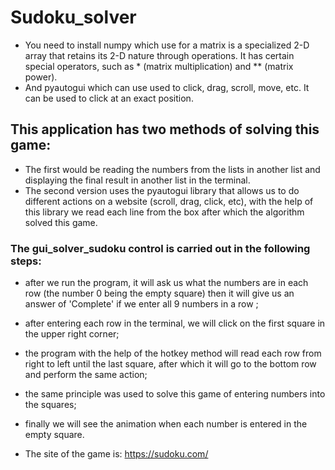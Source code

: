 # Sudoku_solver

- You need to install numpy which use for a matrix is a specialized 2-D array that retains its 2-D nature through operations. It has certain special operators, such as * (matrix multiplication) and ** (matrix power).
- And pyautogui which can use  used to click, drag, scroll, move, etc. It can be used to click at an exact position.

## This application has two methods of solving this game: 
- The first would be reading the numbers from the lists in another list and displaying the final result in another list in the terminal. 
- The second version uses the pyautogui library that allows us to do different actions on a website (scroll, drag, click, etc), with the help of this library we read each line from the box after which the algorithm solved this game.



### The gui_solver_sudoku control is carried out in the following steps: 
- after we run the program, it will ask us what the numbers are in each row (the number 0 being the empty square) then it will give us an answer of 'Complete' if we enter all 9 numbers in a row ; 
- after entering each row in the terminal, we will click on the first square in the upper right corner; 
- the program with the help of the hotkey method will read each row from right to left until the last square, after which it will go to the bottom row and perform the same action; 
- the same principle was used to solve this game of entering numbers into the squares;
- finally we will see the animation when each number is entered in the empty square. 


- The site of the game is: https://sudoku.com/